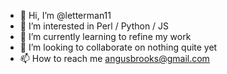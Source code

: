 - 👋 Hi, I’m @letterman11
- 👀 I’m interested in Perl / Python / JS
- 🌱 I’m currently learning to refine my work
- 💞️ I’m looking to collaborate on nothing quite yet
- 📫 How to reach me  angusbrooks@gmail.com

<!---
letterman11/letterman11 is a ✨ special ✨ repository because its `README.md` (this file) appears on your GitHub profile.
You can click the Preview link to take a look at your changes.
--->
